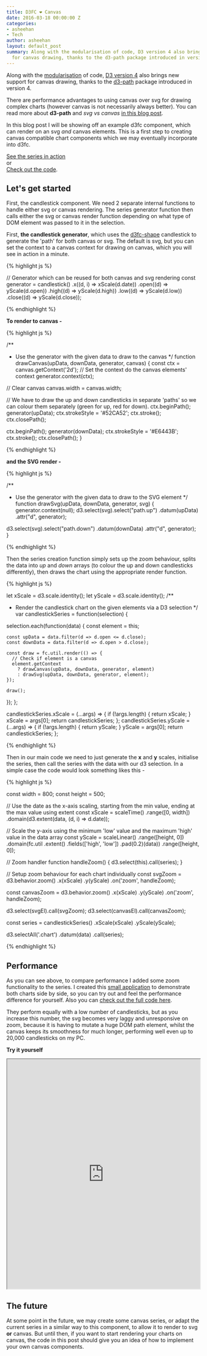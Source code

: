 ```yaml
---
title: D3FC ❤ Canvas
date: 2016-03-18 00:00:00 Z
categories:
- asheehan
- Tech
author: asheehan
layout: default_post
summary: Along with the modularisation of code, D3 version 4 also brings new support
  for canvas drawing, thanks to the d3-path package introduced in version 4.
---
```


Along with the [modularisation](https://github.com/d3/d3/issues/2461) of code, [D3 version 4](https://github.com/d3/d3/releases/tag/v4.0.0) also brings new support for canvas drawing, thanks to the [d3-path](https://github.com/d3/d3-path) package introduced in version 4.

There are performance advantages to using canvas over svg for drawing complex charts (however canvas is not necessarily always better). You can read more about **d3-path** and *svg vs canvas*  [in this blog post](http://blog.scottlogic.com/2016/03/10/d3-path-what-is-it-good-for.html).

In this blog post I will be showing off an example d3fc component, which can render on an svg *and* canvas elements. This is a first step to creating canvas compatible chart components which we may eventually incorporate into d3fc.

[See the series in action](http://alisd23.github.io/d3fc-canvas-example/)  
or  
[Check out the code](https://github.com/alisd23/d3fc-canvas-example).

## Let's get started

First, the candlestick component. We need 2 separate internal functions to handle either svg or canvas rendering. The series generator function then calls either the svg or canvas render function depending on what type of DOM element was passed to it in the selection.

First, **the candlestick generator**, which uses the [d3fc-shape](https://github.com/d3fc/d3fc-shape) candlestick to generate the 'path' for both canvas or svg. The default is svg, but you can set the context to a canvas context for drawing on canvas, which you will see in action in a minute.

{% highlight js %}

// Generator which can be reused for both canvas and svg rendering
const generator = candlestick()
  .x((d, i) => xScale(d.date))
  .open((d) => yScale(d.open))
  .high((d) => yScale(d.high))
  .low((d) => yScale(d.low))
  .close((d) => yScale(d.close));

{% endhighlight %}

**To render to canvas -**

{% highlight js %}

/**
 * Use the generator with the given data to draw to the canvas
 */
function drawCanvas(upData, downData, generator, canvas) {
  const ctx = canvas.getContext('2d');
  // Set the context do the canvas elements' context
  generator.context(ctx);

  // Clear canvas
  canvas.width = canvas.width;

  // We have to draw the up and down candlesticks in separate 'paths' so we can colour them separately (green for up, red for down).
  ctx.beginPath();
  generator(upData);
  ctx.strokeStyle = '#52CA52';
  ctx.stroke();
  ctx.closePath();

  ctx.beginPath();
  generator(downData);
  ctx.strokeStyle = '#E6443B';
  ctx.stroke();
  ctx.closePath();
}

{% endhighlight %}


**and the SVG render -**

{% highlight js %}

/**
 * Use the generator with the given data to draw to the SVG element
 */
function drawSvg(upData, downData, generator, svg) {
  generator.context(null);
  d3.select(svg).select("path.up")
    .datum(upData)
    .attr("d", generator);

  d3.select(svg).select("path.down")
    .datum(downData)
    .attr("d", generator);
}

{% endhighlight %}


Then the series creation function simply sets up the zoom behaviour, splits the data into *up* and *down* arrays (to colour the up and down candlesticks differently), then draws the chart using the appropriate render function.

{% highlight js %}

let xScale = d3.scale.identity();
let yScale = d3.scale.identity();
/**
 * Render the candlestick chart on the given elements via a D3 selection
 */
var candlestickSeries = function(selection) {

  selection.each(function(data) {
    const element = this;

    const upData = data.filter(d => d.open <= d.close);
    const downData = data.filter(d => d.open > d.close);

    const draw = fc.util.render(() => {
      // Check if element is a canvas
      element.getContext
        ? drawCanvas(upData, downData, generator, element)
        : drawSvg(upData, downData, generator, element);
    });

    draw();
  });
};

candlestickSeries.xScale = (...args) => {
  if (!args.length) {
      return xScale;
  }
  xScale = args[0];
  return candlestickSeries;
};
candlestickSeries.yScale = (...args) => {
  if (!args.length) {
      return yScale;
  }
  yScale = args[0];
  return candlestickSeries;
};

{% endhighlight %}

Then in our main code we need to just generate the **x** and **y** scales, initialise the series, then call the series with the data with our d3 selection. In a simple case the code would look something likes this -

{% highlight js %}

const width = 800;
const height = 500;

// Use the date as the x-axis scaling, starting from the min value, ending at the max value using extent
const xScale = scaleTime()
  .range([0, width])
  .domain(d3.extent(data, (d, i) => d.date));

// Scale the y-axis using the minimum 'low' value and the maximum 'high' value in the data array
const yScale = scaleLinear()
  .range([height, 0])
  .domain(fc.util
    .extent()
    .fields(['high', 'low'])
    .pad(0.2)(data))
      .range([height, 0]);

// Zoom handler
function handleZoom() {
  d3.select(this).call(series);
}

// Setup zoom behaviour for each chart individually
const svgZoom = d3.behavior.zoom()
  .x(xScale)
  .y(yScale)
  .on('zoom', handleZoom);

const canvasZoom = d3.behavior.zoom()
  .x(xScale)
  .y(yScale)
  .on('zoom', handleZoom);

d3.select(svgEl).call(svgZoom);
d3.select(canvasEl).call(canvasZoom);

const series = candlestickSeries()
  .xScale(xScale)
  .yScale(yScale);

d3.selectAll('.chart')
  .datum(data)
  .call(series);

{% endhighlight %}


## Performance

As you can see above, to compare performance I added some zoom functionality to the series.
I created this [small application](http://alisd23.github.io/d3fc-canvas-example/) to demonstrate both charts side by side, so you can try out and feel the performance difference for yourself.
Also you can [check out the full code here](https://github.com/alisd23/d3fc-canvas-example).

They perform equally with a low number of candlesticks, but as you increase this number, the svg becomes very laggy and unresponsive on zoom, because it is having to mutate a huge DOM path element, whilst the canvas keeps its smoothness for much longer, performing well even up to 20,000 candlesticks on my PC.

**Try it yourself**

<iframe src="http://alisd23.github.io/d3fc-canvas-example/" style="width:100%;height:600px;"></iframe>

## The future

At some point in the future, we may create some canvas series, or adapt the current series in a similar way to this component, to allow it to render to svg **or** canvas. But until then, if you want to start rendering your charts on canvas, the code in this post should give you an idea of how to implement your own canvas components.
